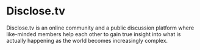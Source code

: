 # Disclose.tv
Disclose.tv is an online community and a public discussion platform where like-minded members help each other to gain true insight into what is actually happening as the world becomes increasingly complex.

